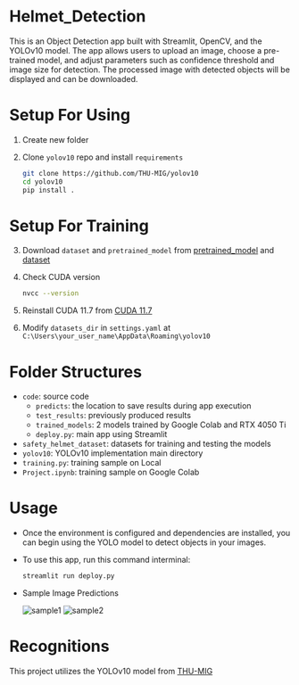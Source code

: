 # Helmet_Detection

This is an Object Detection app built with Streamlit, OpenCV, and the YOLOv10 model. The app allows users to upload an image, choose a pre-trained model, and adjust parameters such as confidence threshold and image size for detection. The processed image with detected objects will be displayed and can be downloaded.

# Setup For Using

1. Create new folder
2. Clone `yolov10` repo and install `requirements`

   ```bash
   git clone https://github.com/THU-MIG/yolov10
   cd yolov10
   pip install .
   ```

# Setup For Training

3. Download `dataset` and `pretrained_model` from [pretrained_model](https://www.google.com/url?q=https://github.com/THU-MIG/yolov10/releases/download/v1.1/yolov10n.pt&sa=D&source=apps-viewer-frontend&ust=1719945093875421&usg=AOvVaw3ycv3Bjd0FfVxjIuxLstyg&hl=en) and [dataset](https://drive.google.com/file/d/1twdtZEfcw4ghSZIiPDypJurZnNXzMO7R/view)
4. Check CUDA version

   ```bash
   nvcc --version
   ```

5. Reinstall CUDA 11.7 from [CUDA 11.7](https://developer.nvidia.com/cuda-11-7-0-download-archive)
6. Modify `datasets_dir` in `settings.yaml` at `C:\Users\your_user_name\AppData\Roaming\yolov10`

# Folder Structures

- `code`: source code
  - `predicts`: the location to save results during app execution
  - `test_results`: previously produced results
  - `trained_models`: 2 models trained by Google Colab and RTX 4050 Ti
  - `deploy.py`: main app using Streamlit
- `safety_helmet_dataset`: datasets for training and testing the models
- `yolov10`: YOLOv10 implementation main directory
- `training.py`: training sample on Local
- `Project.ipynb`: training sample on Google Colab

# Usage

- Once the environment is configured and dependencies are installed, you can begin using the YOLO model to detect objects in your images.
- To use this app, run this command interminal:

  ```bash
  streamlit run deploy.py
  ```

- Sample Image Predictions

  ![sample1](image.png)
  ![sample2](image-1.png)

# Recognitions

This project utilizes the YOLOv10 model from [THU-MIG](https://github.com/THU-MIG/yolov10)
